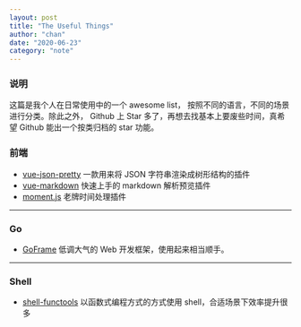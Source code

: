 ```yaml
---
layout: post
title: "The Useful Things"
author: "chan"
date: "2020-06-23"
category: "note"
---
```


### 说明

这篇是我个人在日常使用中的一个 awesome list， 按照不同的语言，不同的场景进行分类。除此之外， Github 上 Star 多了，再想去找基本上要废些时间，真希望 Github 能出一个按类归档的 star 功能。



### 前端

+ [vue-json-pretty](https://github.com/leezng/vue-json-pretty/blob/HEAD/README.zh-CN.md) 一款用来将 JSON 字符串渲染成树形结构的插件
+ [vue-markdown](https://github.com/miaolz123/vue-markdown) 快速上手的 markdown 解析预览插件
+ [moment.js](https://momentjs.com/docs/#/use-it/) 老牌时间处理插件



---

### Go

+ [GoFrame](https://goframe.org/index) 低调大气的 Web 开发框架，使用起来相当顺手。

---

### Shell

+ [shell-functools](https://github.com/sharkdp/shell-functools) 以函数式编程方式的方式使用 shell，合适场景下效率提升很多

